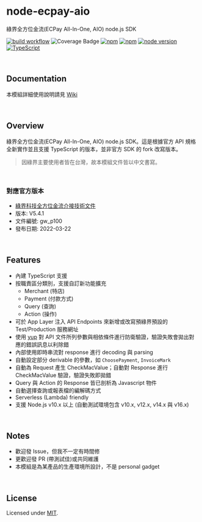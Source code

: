 # node-ecpay-aio

綠界全方位金流(ECPay All-In-One, AIO) node.js SDK

[![build workflow](https://github.com/simenkid/node-ecpay-aio/actions/workflows/build.yml/badge.svg)](https://github.com/simenkid/node-ecpay-aio/actions/workflows/build.yml)
![Coverage Badge](https://img.shields.io/endpoint?url=https://gist.githubusercontent.com/simenkid/6cd8ec3f4115bc7b0fc0cb646da2dd77/raw/aadcd2ad323a5d555eeecd353729a220ed4d9a1e/node-ecpay-aio__heads_main.json)
[![npm](https://img.shields.io/npm/v/node-ecpay-aio.svg?maxAge=2592000)](https://www.npmjs.com/package/node-ecpay-aio)
[![npm](https://img.shields.io/npm/l/node-ecpay-aio.svg?maxAge=2592000)](https://github.com/simenkid/node-ecpay-aio/blob/main/LICENSE)
[![node version](https://img.shields.io/node/v/node-ecpay-aio)](https://img.shields.io/node/v/node-ecpay-aio)
[![TypeScript](https://img.shields.io/badge/%3C%2F%3E-TypeScript-%230074c1.svg)](http://www.typescriptlang.org/)

<br />

## Documentation

本模組詳細使用說明請見 [Wiki](https://github.com/simenkid/node-ecpay-aio/wiki)

<br />

## Overview

綠界全方位金流(ECPay All-In-One, AIO) node.js SDK。這是根據官方 API 規格全新實作並且支援 TypeScript 的版本，並非官方 SDK 的 fork 改寫版本。

> 因綠界主要使用者皆在台灣，故本模組文件皆以中文書寫。

<br />

### 對應官方版本

- [綠界科技全方位金流介接技術文件](https://www.ecpay.com.tw/Service/API_Dwnld)
- 版本: V5.4.1
- 文件編號: gw_p100
- 發布日期: 2022-03-22

<br />

## Features

- 內建 TypeScript 支援
- 按職責區分類別，支援自訂新功能擴充
  - Merchant (特店)
  - Payment (付款方式)
  - Query (查詢)
  - Action (操作)
- 可於 App Layer 注入 API Endpoints 來新增或改寫預綠界預設的 Test/Production 服務網址
- 使用 [yup](https://github.com/jquense/yup) 對 API 文件所列參數與相依條件進行防衛驗證，驗證失敗會拋出對應的錯誤訊息以利除錯
- 內部使用即時串流對 response 進行 decoding 與 parsing
- 自動設定部分 derivable 的參數，如 `ChoosePayment`, `InvoiceMark`
- 自動為 Request 產生 CheckMacValue；自動對 Response 進行 CheckMacValue 驗證，驗證失敗即拋錯
- Query 與 Action 的 Response 皆已剖析為 Javascript 物件
- 自動選擇查詢或報表檔的編解碼方式
- Serverless (Lambda) friendly
- 支援 Node.js v10.x 以上 (自動測試環境包含 v10.x, v12.x, v14.x 與 v16.x)

<br />

## Notes

- 歡迎發 Issue，但我不一定有時間修
- 更歡迎發 PR (帶測試佳)或共同維護
- 本模組是為某產品的生產環境所設計，不是 personal gadget

<br />

## License

Licensed under [MIT](https://github.com/simenkid/node-ecpay-aio/blob/main/LICENSE).
